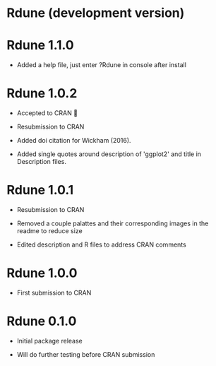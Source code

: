 # Rdune (development version)

# Rdune 1.1.0

* Added a help file, just enter ?Rdune in console after install

# Rdune 1.0.2

* Accepted to CRAN 🎉

* Resubmission to CRAN

* Added doi citation for Wickham (2016).

* Added single quotes around description of 'ggplot2' and title in Description files.


# Rdune 1.0.1

* Resubmission to CRAN

* Removed a couple palattes and their corresponding images in the readme to reduce size

* Edited description and R files to address CRAN comments

# Rdune 1.0.0

* First submission to CRAN

# Rdune 0.1.0

* Initial package release

* Will do further testing before CRAN submission

